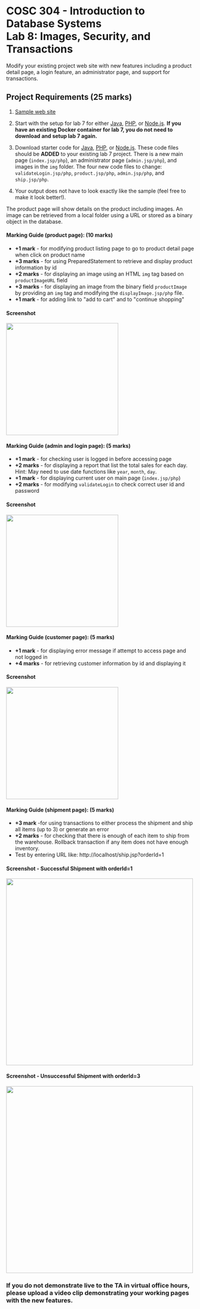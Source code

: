 # COSC 304 - Introduction to Database Systems<br>Lab 8: Images, Security, and Transactions

Modify your existing project web site with new features including a product detail page, a login feature, an administrator page, and support for transactions.

## Project Requirements (25 marks)

1. [Sample web site](https://cosc304.ok.ubc.ca/rlawrenc/tomcat/lab8/index.jsp)

2. Start with the setup for lab 7 for either [Java](https://github.com/rlawrenc/cosc_304/blob/master/labs/lab7/java/assign/setup), [PHP](https://github.com/rlawrenc/cosc_304/blob/master/labs/lab7/php/assign/setup), or [Node.js](https://github.com/rlawrenc/cosc_304/blob/master/labs/lab7/nodejs/assign/setup). **If you have an existing Docker container for lab 7, you do not need to download and setup lab 7 again.**

3. Download starter code for [Java](304_lab8_java.zip), [PHP](304_lab8_php.zip), or [Node.js](304_lab8_starter_node.zip). These code files should be **ADDED** to your existing lab 7 project. There is a new main page (`index.jsp/php`), an administrator page (`admin.jsp/php`), and images in the `img` folder. The four new code files to change: `validateLogin.jsp/php`, `product.jsp/php`, `admin.jsp/php`, and `ship.jsp/php`.

4. Your output does not have to look exactly like the sample (feel free to make it look better!).

The product page will show details on the product including images. An image can be retrieved from a local folder using a URL or stored as a binary object in the database.

#### Marking Guide (product page): (10 marks)

- **+1 mark** - for modifying product listing page to go to product detail page when click on product name
- **+3 marks** - for using PreparedStatement to retrieve and display product information by id
- **+2 marks** - for displaying an image using an HTML `img` tag based on `productImageURL` field
- **+3 marks** - for displaying an image from the binary field `productImage` by providing an `img` tag and modifying the `displayImage.jsp/php` file.
- **+1 mark** - for adding link to "add to cart" and to "continue shopping"

#### Screenshot

<img src="img/productPage.png" width="300">

#### Marking Guide (admin and login page): (5 marks)

- **+1 mark** - for checking user is logged in before accessing page
- **+2 marks** - for displaying a report that list the total sales for each day. Hint: May need to use date functions like `year`, `month`, `day`.
- **+1 mark** - for displaying current user on main page (`index.jsp/php`)
- **+2 marks** - for modifying `validateLogin` to check correct user id and password

#### Screenshot

<img src="img/adminPage.png" width="300">

#### Marking Guide (customer page): (5 marks)

- **+1 mark** - for displaying error message if attempt to access page and not logged in
- **+4 marks** - for retrieving customer information by id and displaying it

#### Screenshot

<img src="img/customerPage.png" width="300">

#### Marking Guide (shipment page): (5 marks)

- **+3 mark** -for using transactions to either process the shipment and ship all items (up to 3) or generate an error
- **+2 marks** - for checking that there is enough of each item to ship from the warehouse. Rollback transaction if any item does not have enough inventory.
- Test by entering URL like: http://localhost/ship.jsp?orderId=1

#### Screenshot - Successful Shipment with orderId=1

<img src="img/shipmentPage1.png" width="500">

#### Screenshot - Unsuccessful Shipment with orderId=3

<img src="img/shipmentPage2.png" width="500">

### If you do not demonstrate live to the TA in virtual office hours, please upload a video clip demonstrating your working pages with the new features.
